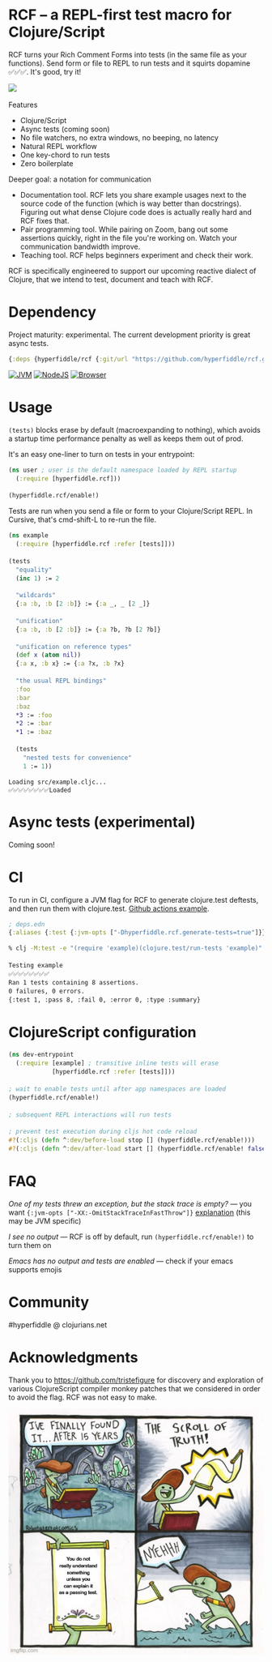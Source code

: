 # RCF – a REPL-first test macro for Clojure/Script

RCF turns your Rich Comment Forms into tests (in the same file as your functions). Send form or file to REPL to run tests and it squirts dopamine ✅✅✅. It's good, try it!

![](https://i.imgur.com/nBOOZq7.png)

Features
* Clojure/Script
* Async tests (coming soon)
* No file watchers, no extra windows, no beeping, no latency
* Natural REPL workflow
* One key-chord to run tests
* Zero boilerplate

Deeper goal: a notation for communication
* Documentation tool. RCF lets you share example usages next to the source code of the function (which is way better than docstrings). Figuring out what dense Clojure code does is actually really hard and RCF fixes that.
* Pair programming tool. While pairing on Zoom, bang out some assertions quickly, right in the file you're working on. Watch your communication bandwidth improve.
* Teaching tool. RCF helps beginners experiment and check their work.

RCF is specifically engineered to support our upcoming reactive dialect of Clojure, that we intend to test, document and teach with RCF.

# Dependency

Project maturity: experimental. The current development priority is great async tests.

```Clojure
{:deps {hyperfiddle/rcf {:git/url "https://github.com/hyperfiddle/rcf.git" :sha ...}}}
```

[![JVM](https://github.com/hyperfiddle/rcf/actions/workflows/tests_clj.yml/badge.svg?branch=master)](https://github.com/hyperfiddle/rcf/actions/workflows/tests_clj.yml)
[![NodeJS](https://github.com/hyperfiddle/rcf/actions/workflows/tests_node.yml/badge.svg?branch=master)](https://github.com/hyperfiddle/rcf/actions/workflows/tests_node.yml)
[![Browser](https://github.com/hyperfiddle/rcf/actions/workflows/tests_browser.yml/badge.svg?branch=master)](https://github.com/hyperfiddle/rcf/actions/workflows/tests_browser.yml)

# Usage

`(tests)` blocks erase by default (macroexpanding to nothing), which avoids a startup time performance penalty as well as keeps them out of prod.

It's an easy one-liner to turn on tests in your entrypoint:

```clojure
(ns user ; user is the default namespace loaded by REPL startup
  (:require [hyperfiddle.rcf]))

(hyperfiddle.rcf/enable!)
```
Tests are run when you send a file or form to your Clojure/Script REPL. In Cursive, that's cmd-shift-L to re-run the file.

```clojure
(ns example
  (:require [hyperfiddle.rcf :refer [tests]]))

(tests
  "equality"
  (inc 1) := 2

  "wildcards"
  {:a :b, :b [2 :b]} := {:a _, _ [2 _]}

  "unification"
  {:a :b, :b [2 :b]} := {:a ?b, ?b [2 ?b]}

  "unification on reference types"
  (def x (atom nil))
  {:a x, :b x} := {:a ?x, :b ?x}

  "the usual REPL bindings"
  :foo
  :bar
  :baz
  *3 := :foo
  *2 := :bar
  *1 := :baz

  (tests
    "nested tests for convenience"
    1 := 1))
```
```text
Loading src/example.cljc...
✅✅✅✅✅✅✅✅Loaded
```

# Async tests (experimental)

Coming soon!

# CI

To run in CI, configure a JVM flag for RCF to generate clojure.test deftests, and then run them with clojure.test. [Github actions example](https://github.com/hyperfiddle/rcf/tree/master/.github/workflows).

```Clojure
; deps.edn
{:aliases {:test {:jvm-opts ["-Dhyperfiddle.rcf.generate-tests=true"]}}}
```
```bash
% clj -M:test -e "(require 'example)(clojure.test/run-tests 'example)"

Testing example
✅✅✅✅✅✅✅✅
Ran 1 tests containing 8 assertions.
0 failures, 0 errors.
{:test 1, :pass 8, :fail 0, :error 0, :type :summary}
```

# ClojureScript configuration

```Clojure
(ns dev-entrypoint
  (:require [example] ; transitive inline tests will erase
            [hyperfiddle.rcf :refer [tests]]))

; wait to enable tests until after app namespaces are loaded
(hyperfiddle.rcf/enable!)

; subsequent REPL interactions will run tests

; prevent test execution during cljs hot code reload
#?(:cljs (defn ^:dev/before-load stop [] (hyperfiddle.rcf/enable!)))
#?(:cljs (defn ^:dev/after-load start [] (hyperfiddle.rcf/enable! false)))
```

# FAQ

*One of my tests threw an exception, but the stack trace is empty?* — you want `{:jvm-opts ["-XX:-OmitStackTraceInFastThrow"]}` [explanation](https://web.archive.org/web/20190416091616/http://yellerapp.com/posts/2015-05-11-clojure-no-stacktrace.html) (this may be JVM specific)

*I see no output* — RCF is off by default, run `(hyperfiddle.rcf/enable!)` to turn them on

*Emacs has no output and tests are enabled* — check if your emacs supports emojis

# Community

&#35;hyperfiddle @ clojurians.net

# Acknowledgments

Thank you to https://github.com/tristefigure for discovery and exploration of various ClojureScript compiler monkey patches that we considered in order to avoid the flag. RCF was not easy to make.

![Scroll Of Truth meme saying "you do not really understand something until you can explain it as a passing test".](./doc/meme.png)
